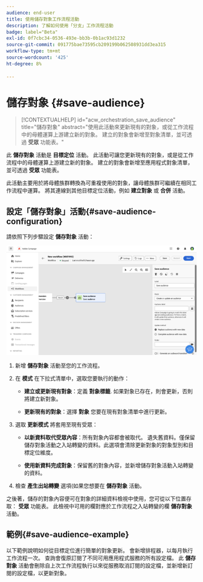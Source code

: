 ```yaml
---
audience: end-user
title: 使用儲存對象工作流程活動
description: 了解如何使用「分支」工作流程活動
badge: label="Beta"
exl-id: 0f7cbc34-0536-493e-bb3b-0b1ac93d1232
source-git-commit: 091775bae73595cb209199b062508931dd3ea315
workflow-type: tm+mt
source-wordcount: '425'
ht-degree: 8%

---
```


# 儲存對象 {#save-audience}


>[!CONTEXTUALHELP]
>id="acw_orchestration_save_audience"
>title="儲存對象"
>abstract="使用此活動來更新現有的對象，或從工作流程中的母體運算上游建立新的對象。 建立的對象會新增至對象清單，並可透過 **受眾** 功能表。"


此 **儲存對象** 活動是 **目標定位** 活動。 此活動可讓您更新現有的對象，或是從工作流程中的母體運算上游建立新的對象。 建立的對象會新增至應用程式對象清單，並可透過 **受眾** 功能表。

此活動主要用於將母體族群轉換為可重複使用的對象，讓母體族群可繼續在相同工作流程中運算。 將其連線到其他目標定位活動，例如 **建立對象** 或 **合併** 活動。

## 設定「儲存對象」活動{#save-audience-configuration}

請依照下列步驟設定 **儲存對象** 活動：

![](../assets/workflow-save-audience.png)

1. 新增 **儲存對象** 活動至您的工作流程。

1. 在 **模式** 在下拉式清單中，選取您要執行的動作：

   * **建立或更新現有對象**：定義 **對象標籤**. 如果對象已存在，則會更新，否則將建立新對象。

   * **更新現有的對象**：選擇 **對象** 您要在現有對象清單中進行更新。

1. 選取 **更新模式** 將套用至現有受眾：

   * **以新資料取代受眾內容**：所有對象內容都會被取代。 遺失舊資料。僅保留儲存對象活動之入站轉變的資料。此選項會清除更新對象的對象型別和目標定位維度。

   * **使用新資料完成對象**：保留舊的對象內容，並新增儲存對象活動入站轉變的資料。

1. 檢查 **產生出站轉變** 選項(如果您想要在 **儲存對象** 活動。

之後著，儲存的對象內容便可在對象的詳細資料檢視中使用，您可從以下位置存取： **受眾** 功能表。 此檢視中可用的欄對應於工作流程之入站轉變的欄 **儲存對象** 活動。


## 範例{#save-audience-example}

以下範例說明如何從目標定位進行簡單的對象更新。 會新增排程器，以每月執行工作流程一次。 查詢會復原訂閱了不同可用應用程式服務的所有設定檔。 此 **儲存對象** 活動會刪除自上次工作流程執行以來從服務取消訂閱的設定檔，並新增新訂閱的設定檔，以更新對象。
